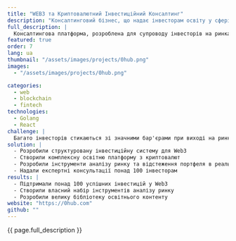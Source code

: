 ```yaml
---
title: "WEB3 та Криптовалютний Інвестиційний Консалтинг"
description: "Консалтинговий бізнес, що надає інвесторам освіту у сфері WEB3 та можливості криптовалютного обміну"
full_description: |
  Консалтингова платформа, розроблена для супроводу інвесторів на ринках Web3 та криптовалют через індивідуальні інвестиційні стратегії, освітні ресурси та інструменти аналізу ринку. Zerohub поєднує експертизу в управлінні інвестиціями та Web3 для спрощення складних криптовалютних можливостей для інвесторів.
featured: true
order: 7
lang: ua
thumbnail: "/assets/images/projects/0hub.png"
images:
  - "/assets/images/projects/0hub.png"

categories:
  - web
  - blockchain
  - fintech
technologies:
  - Golang
  - React
challenge: |
  Багато інвесторів стикаються зі значними бар'єрами при виході на ринки Web3 та криптовалют, такими як брак знань, складні інвестиційні стратегії та швидко змінювані ринкові умови. Zerohub мав вирішити ці проблеми, запропонувавши структуровану, доступну платформу.
solution: |
  - Розробили структуровану інвестиційну систему для Web3
  - Створили комплексну освітню платформу з криптовалют
  - Розробили інструменти аналізу ринку та відстеження портфеля в реальному часі
  - Надали експертні консультації понад 100 інвесторам
results: |
  - Підтримали понад 100 успішних інвестицій у Web3
  - Створили власний набір інструментів аналізу ринку
  - Розробили велику бібліотеку освітнього контенту
website: "https://0hub.com"
github: ""
---
```


{{ page.full_description }}